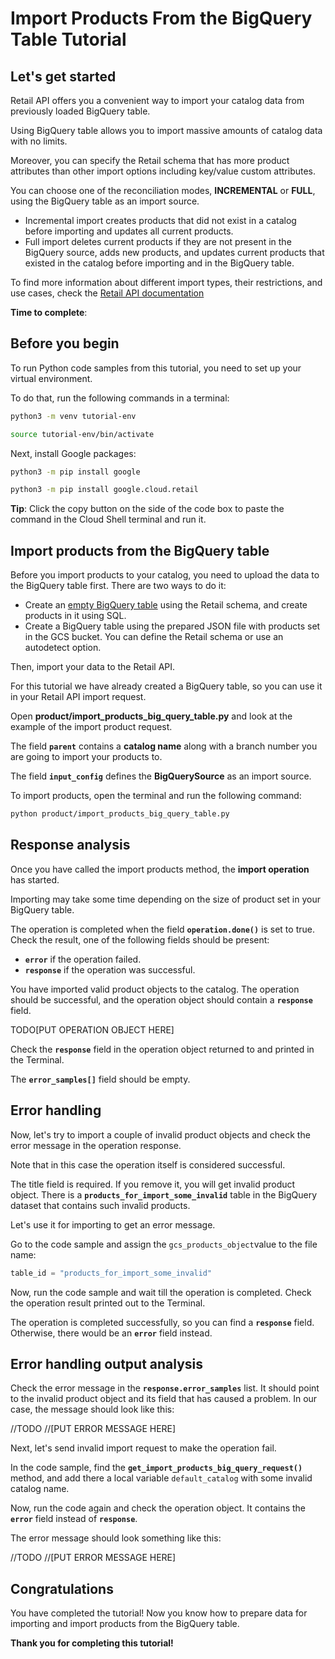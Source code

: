 # **Import Products From the BigQuery Table Tutorial**

## Let's get started

Retail API offers you a convenient way to import your catalog data from previously loaded BigQuery table.

Using BigQuery table allows you to import massive amounts of catalog data with no limits.

Moreover, you can specify the Retail schema that has more product attributes than other import options including
key/value custom attributes.

You can choose one of the reconciliation modes, **INCREMENTAL** or **FULL**, using the BigQuery table as an import source.

 - Incremental import creates products that did not exist in a catalog before importing and updates all current products.
 - Full import deletes current products if they are not present in the BigQuery source, adds new products, and updates
  current products that existed in the catalog before importing and in the BigQuery table.

To find more information about different import types, their restrictions, and use cases, check the [Retail API documentation](https://cloud.google.com/retail/docs/upload-catalog#considerations)

**Time to complete**: 
<walkthrough-tutorial-duration duration="3.0"></walkthrough-tutorial-duration>

## Before you begin

To run Python code samples from this tutorial, you need to set up your virtual environment.

To do that, run the following commands in a terminal:

```bash
python3 -m venv tutorial-env
```

```bash
source tutorial-env/bin/activate
```

Next, install Google packages:

```bash
python3 -m pip install google
```

```bash
python3 -m pip install google.cloud.retail
```

**Tip**: Click the copy button on the side of the code box to paste the command in the Cloud Shell terminal and run it.

## Import products from the BigQuery table

Before you import products to your catalog, you need to upload the data to the BigQuery table first. There are two ways to do it:

 - Create an [empty BigQuery table](https://cloud.google.com/bigquery/docs/tables#creating_an_empty_table_with_a_schema_definition)
  using the Retail schema, and create products in it using SQL.
 - Create a BigQuery table using the prepared JSON file with products set in the GCS bucket. You can define the Retail schema or
  use an autodetect option.

Then, import your data to the Retail API.

For this tutorial we have already created a BigQuery table, so you can use it in your Retail API import request.

Open **product/import_products_big_query_table.py** and look at the example of the import product request.

The field **```parent```** contains a **catalog name** along with a branch number you are going to import your
products to.

The field **```input_config```** defines the **BigQuerySource** as an import source.

To import products, open the terminal and run the following command:

```bash
python product/import_products_big_query_table.py
```

## Response analysis

Once you have called the import products method, the **import operation** has started.

Importing may take some time depending on the size of product set in your BigQuery table.

The operation is completed when the field **```operation.done()```** is set to true. Check the result, one of the following fields should be present:
 - **```error```** if the operation failed.
 - **```response```** if the operation was successful.

You have imported valid product objects to the catalog. The operation should be successful, and the operation object should contain a **```response```** field. 

TODO[PUT OPERATION OBJECT HERE]

Check the **```response```** field in the operation object returned to and printed in the Terminal. 

The **```error_samples[]```** field should be empty.


## Error handling

Now, let's try to import a couple of invalid product objects and check the error message in the operation response. 

Note that in this case the operation itself is considered successful.

The title field is required. If you remove it, you will get invalid product object. There is a **```products_for_import_some_invalid```** table in the BigQuery dataset that contains such invalid products.

Let's use it for importing to get an error message.

Go to the code sample and assign the ```gcs_products_object```value to the file name:
```py
table_id = "products_for_import_some_invalid"
```

Now, run the code sample and wait till the operation is completed. Check the operation result printed out to the Terminal.

The operation is completed successfully, so you can find a **```response```** field. Otherwise, there would be an **```error```** field instead.

## Error handling output analysis

Check the error message in the **```response.error_samples```** list. It should point to the invalid product object and its field that has caused a problem. 
In our case, the message should look like this:

//TODO
//[PUT ERROR MESSAGE HERE]

Next, let's send invalid import request to make the operation fail. 

In the code sample, find the **```get_import_products_big_query_request()```** method, and add there a local variable ```default_catalog``` with some invalid catalog name.

Now, run the code again and check the operation object. It contains the **```error```** field instead of **```response```**. 

The error message should look something like this:

//TODO
//[PUT ERROR MESSAGE HERE]

## Congratulations

<walkthrough-conclusion-trophy></walkthrough-conclusion-trophy>

You have completed the tutorial! Now you know how to prepare data for importing and import products from the
BigQuery table.

**Thank you for completing this tutorial!**
